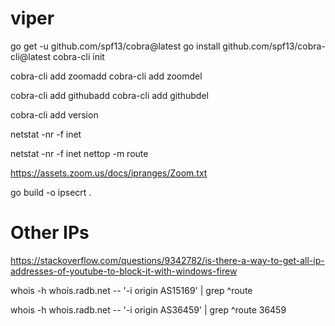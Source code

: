 # viper
go get -u github.com/spf13/cobra@latest
go install github.com/spf13/cobra-cli@latest
cobra-cli init

cobra-cli add zoomadd
cobra-cli add zoomdel

cobra-cli add githubadd
cobra-cli add githubdel

cobra-cli add version



netstat -nr -f inet

netstat -nr -f inet
nettop -m route

https://assets.zoom.us/docs/ipranges/Zoom.txt


go build -o ipsecrt .



# Other IPs
https://stackoverflow.com/questions/9342782/is-there-a-way-to-get-all-ip-addresses-of-youtube-to-block-it-with-windows-firew

whois -h whois.radb.net -- '-i origin AS15169' | grep ^route

whois -h whois.radb.net -- '-i origin AS36459' | grep ^route
36459